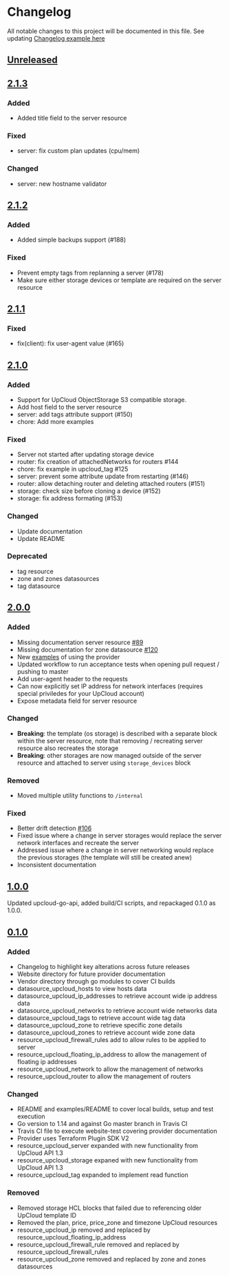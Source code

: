 # Changelog

All notable changes to this project will be documented in this file.
See updating [Changelog example here](https://keepachangelog.com/en/1.0.0/)

## [Unreleased]

## [2.1.3]

### Added

- Added title field to the server resource

### Fixed

- server: fix custom plan updates (cpu/mem)

### Changed

- server: new hostname validator

## [2.1.2]

### Added

- Added simple backups support (#188)

### Fixed

- Prevent empty tags from replanning a server (#178)
- Make sure either storage devices or template are required on the server resource

## [2.1.1]

### Fixed

- fix(client): fix user-agent value (#165)

## [2.1.0]

### Added

- Support for UpCloud ObjectStorage S3 compatible storage.
- Add host field to the server resource
- server: add tags attribute support (#150) 
- chore: Add more examples

### Fixed

- Server not started after updating storage device
- router: fix creation of attachedNetworks for routers #144
- chore: fix example in upcloud_tag #125
- server: prevent some attribute update from restarting (#146) 
- router: allow detaching router and deleting attached routers (#151) 
- storage: check size before cloning a device (#152)
- storage: fix address formating (#153)

### Changed

- Update documentation
- Update README

### Deprecated

- tag resource
- zone and zones datasources
- tag datasource

## [2.0.0]

### Added

- Missing documentation server resource [#89](https://github.com/UpCloudLtd/terraform-provider-upcloud/issues/89)
- Missing documentation for zone datasource [#120](https://github.com/UpCloudLtd/terraform-provider-upcloud/issues/120)
- New [examples](../blob/master/examples) of using the provider
- Updated workflow to run acceptance tests when opening pull request / pushing to master
- Add user-agent header to the requests
- Can now explicitly set IP address for network interfaces (requires special priviledes for your UpCloud account)
- Expose metadata field for server resource

### Changed

- **Breaking**: the template (os storage) is described with a separate block within the server resource, note that removing / recreating server resource also recreates the storage
- **Breaking**: other storages are now managed outside of the server resource and attached to server using `storage_devices` block

### Removed

- Moved multiple utility functions to `/internal`

### Fixed

- Better drift detection [#106](https://github.com/UpCloudLtd/terraform-provider-upcloud/issues/106)
- Fixed issue where a change in server storages would replace the server network interfaces and recreate the server
- Addressed issue where a change in server networking would replace the previous storages (the template will still be created anew)
- Inconsistent documentation

## [1.0.0]

Updated upcloud-go-api, added build/CI scripts, and repackaged 0.1.0 as 1.0.0.

## [0.1.0]

### Added

- Changelog to highlight key alterations across future releases
- Website directory for future provider documentation
- Vendor directory through go modules to cover CI builds
- datasource_upcloud_hosts to view hosts data
- datasource_upcloud_ip_addresses to retrieve account wide ip address data
- datasource_upcloud_networks to retrieve account wide networks data
- datasource_upcloud_tags to retrieve account wide tag data
- datasource_upcloud_zone to retrieve specific zone details
- datasource_upcloud_zones to retrieve account wide zone data
- resource_upcloud_firewall_rules add to allow rules to be applied to server
- resource_upcloud_floating_ip_address to allow the management of floating ip addresses
- resource_upcloud_network to allow the management of networks
- resource_upcloud_router to allow the management of routers

### Changed

- README and examples/README to cover local builds, setup and test execution
- Go version to 1.14 and against Go master branch in Travis CI
- Travis CI file to execute website-test covering provider documentation
- Provider uses Terraform Plugin SDK V2
- resource_upcloud_server expanded with new functionality from UpCloud API 1.3
- resource_upcloud_storage expaned with new functionality from UpCloud API 1.3
- resource_upcloud_tag expanded to implement read function

### Removed

- Removed storage HCL blocks that failed due to referencing older UpCloud template ID
- Removed the plan, price, price_zone and timezone UpCloud resources
- resource_upcloud_ip removed and replaced by resource_upcloud_floating_ip_address
- resource_upcloud_firewall_rule removed and replaced by resource_upcloud_firewall_rules
- resource_upcloud_zone removed and replaced by zone and zones datasources

[Unreleased]: https://github.com/UpCloudLtd/terraform-provider-upcloud/compare/v2.1.3...HEAD
[2.1.3]: https://github.com/UpCloudLtd/terraform-provider-upcloud/compare/v2.1.2...v2.1.3
[2.1.2]: https://github.com/UpCloudLtd/terraform-provider-upcloud/compare/v2.1.1...v2.1.2
[2.1.1]: https://github.com/UpCloudLtd/terraform-provider-upcloud/compare/v2.1.0...v2.1.1
[2.1.0]: https://github.com/UpCloudLtd/terraform-provider-upcloud/compare/2.0.0...v2.1.0
[2.0.0]: https://github.com/UpCloudLtd/terraform-provider-upcloud/compare/1.0.0...2.0.0
[1.0.0]: https://github.com/UpCloudLtd/terraform-provider-upcloud/compare/0.1.0...1.0.0
[0.1.0]: https://github.com/UpCloudLtd/terraform-provider-upcloud/releases/tag/0.1.0

